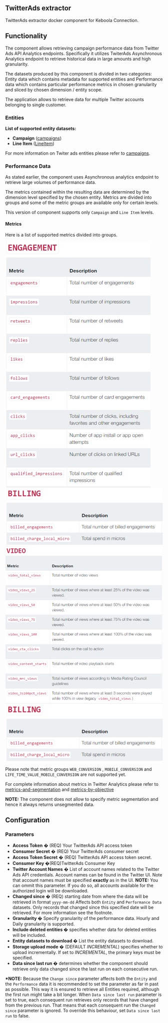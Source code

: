 ## TwitterAds extractor
TwitterAds extractor docker component for Keboola Connection.

## Functionality
The component allows retrieving campaign performance data from Twitter Ads API Analytics endpoints. Specifically it utilizes TwiterAds Asynchronous Analytics endpoint to retrieve historical data in large amounts and high granularity.

The datasets produced by this component is divided in two categories: Entity data which contains metadata for supported entities and Performance data which contains particular performance metrics in chosen granularity and sliced by chosen dimension / entity scope.

The application allows to retrieve data for multiple Twitter accounts belonging to single customer.

### Entities
**List of supported entity datasets:**

- **Campaign** ([campaigns](https://dev.twitter.com/ads/reference/post/accounts/%3Aaccount_id/campaigns))
- **Line Item** ([LineItem](https://dev.twitter.com/ads/reference/post/accounts/:account_id/line_items))

For more information on Twiter ads entities please refer to [campaigns](https://dev.twitter.com/ads/campaigns).

### Performance Data

As stated earlier, the component uses Asynchronous analytics endpoint to retrieve large volumes of performance data.

The metrics contained within the resulting data are determined by the dimension level specified by the chosen entity. Metrics are divided into groups and some of the metric groups are available only for certain levels.

This version of component supports only `Campaign` and `Line Item` levels. 

#### Metrics
Here is a list of supported metrics divided into groups.

![Engagements](https://raw.githubusercontent.com/davidesner/keboola-ex-twitterads/master/imgs/engagements.png "Engagements")
![billing](https://raw.githubusercontent.com/davidesner/keboola-ex-twitterads/master/imgs/billing.png "billing")
![video](https://raw.githubusercontent.com/davidesner/keboola-ex-twitterads/master/imgs/video.png "video")
![media](https://raw.githubusercontent.com/davidesner/keboola-ex-twitterads/master/imgs/billing.png "media")

Please note that metric groups
`WEB_CONVERSION` , `MOBILE_CONVERSION` and `LIFE_TIME_VALUE_MOBILE_CONVERSION` are not supported yet.

For complete information about metrics in Twitter Analytics please refer to [metrics-and-segmentation](https://dev.twitter.com/ads/analytics/metrics-and-segmentation)
and [metrics-by-objective](https://dev.twitter.com/ads/analytics/metrics-by-objective)

**NOTE:** The component does not allow to specify metric segmentation and hence it always returns unsegmented data.

## Configuration

### Parameters

- **Access Token** � (REQ) Your TwitterAds API access token 
- **Consumer Secret** � (REQ) Your TwitterAds consumer secret 
- **Access Token Secret** �	(REQ)  TwitterAds API access token secret. 
- **Consumer Key �**(REQ)TwitterAds Consumer Key 
- **Twitter Account Names** � List of account names related to the Twitter Ads API credentials. Account names can be found in the Twitter UI. Note that account names must be specified **exactly** as in the UI. **NOTE:** You can ommit this parameter. If you do so, all accounts available for the authorized login will be downloaded.   
- **Changed since** � (REQ) starting date from where the data will be retrieved in format `yyyy-mm-dd` Affects both `Entity` and `Performance Data` datasets. Only records that changed since this specified date will be retrieved. For more information see the	footnote. 
- **Granularity �** Specify	granularity of the performance data. Hourly and Daily granularity is supported. 
- **Include deleted entities �** specifies whether data for deleted entities will be included. 
- **Entity datasets to download �** List the entity datasets to	download. 
- **Storage upload mode** � (DEFAULT _INCREMENTAL_) specifies whether to upload incrementally. If set to _INCREMENTAL_,	the primary keys must be specified. 
- **Data since last run �** determines whether the component should retrieve only data changed since the last run on	each consecutive run. 

**\*NOTE:** Because the `Change since` parameter affects both the `Entity` and the `Performance` data it is recommended to set the parameter as far in past as possible. This way it is ensured to retrieve all Entities required, although the first run might take a bit longer. When `Data since last run` parameter is set to true, each
consequent run retrieves only records that have changed from the previous run. That means that each consequent run the `Changed since` parameter is ignored. To override this behaviour, set `Data since last run` to false.
